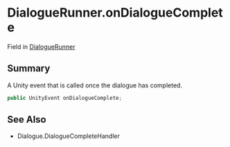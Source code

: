 # DialogueRunner.onDialogueComplete

Field in [DialogueRunner](api/csharp/yarn.unity.dialoguerunner.md)

## Summary


A Unity event that is called once the dialogue has completed.


```csharp
public UnityEvent onDialogueComplete;
```

## See Also

* Dialogue.DialogueCompleteHandler


